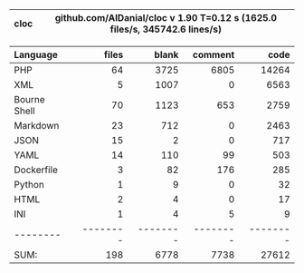 
cloc|github.com/AlDanial/cloc v 1.90  T=0.12 s (1625.0 files/s, 345742.6 lines/s)
--- | ---

Language|files|blank|comment|code
:-------|-------:|-------:|-------:|-------:
PHP|64|3725|6805|14264
XML|5|1007|0|6563
Bourne Shell|70|1123|653|2759
Markdown|23|712|0|2463
JSON|15|2|0|717
YAML|14|110|99|503
Dockerfile|3|82|176|285
Python|1|9|0|32
HTML|2|4|0|17
INI|1|4|5|9
--------|--------|--------|--------|--------
SUM:|198|6778|7738|27612
